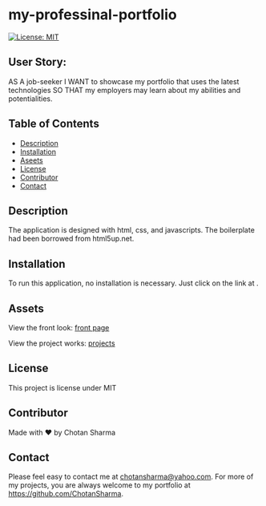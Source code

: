 # my-professinal-portfolio

[![License: MIT](https://img.shields.io/badge/License-MIT-yellow.svg)](https://opensource.org/licenses/MIT)

## User Story:
AS A job-seeker
I WANT to showcase my portfolio that uses the latest technologies
SO THAT my employers may learn about my abilities and potentialities.

## Table of Contents
* [Description](#description)
* [Installation](#installation)
* [Aseets](#assets)
* [License](#license)
* [Contributor](#contributor)
* [Contact](#contact)

## Description
The application is designed with html, css, and javascripts. The boilerplate had been borrowed from html5up.net.
## Installation 
To run this application, no installation is necessary. Just click on the link at . 
## Assets

View the front look: [front page](/images/Front%20page.png)

View the project works: [projects](/images/my%20works.png)

## License 
This project is license under MIT
## Contributor
Made with ❤️ by Chotan Sharma

## Contact
Please  feel easy to contact me at chotansharma@yahoo.com. For more of my projects, you are always welcome to my portfolio at https://github.com/ChotanSharma.
